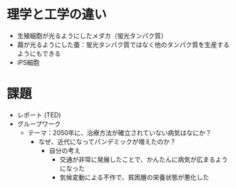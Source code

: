 # 理学と工学の違い

* 生殖細胞が光るようにしたメダカ（蛍光タンパク質）
* 繭が光るようにした蚕：蛍光タンパク質ではなく他のタンパク質を生産するようにもできる
* iPS細胞

# 課題

- レポート (TED)
- グループワーク
  - テーマ：2050年に、治療方法が確立されていない病気はなにか？
    - なぜ、近代になってパンデミックが増えたのか？
      - 自分の考え
        - 交通が非常に発展したことで、かんたんに病気が広まるようになった
        - 気候変動による不作で、貧困層の栄養状態が悪化した